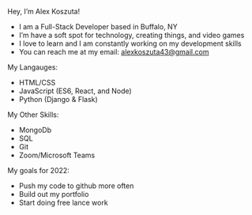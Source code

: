 Hey, I’m Alex Koszuta!
- I am a Full-Stack Developer based in Buffalo, NY
- I’m have a soft spot for technology, creating things, and video games
- I love to learn and I am constantly working on my development skills
- You can reach me at my email: alexkoszuta43@gmail.com

My Langauges:
- HTML/CSS
- JavaScript (ES6, React, and Node)
- Python (Django & Flask)

My Other Skills:
- MongoDb
- SQL
- Git
- Zoom/Microsoft Teams

My goals for 2022:
- Push my code to github more often
- Build out my portfolio
- Start doing free lance work


<!---
AlexKosz/AlexKosz is a ✨ special ✨ repository because its `README.md` (this file) appears on your GitHub profile.
You can click the Preview link to take a look at your changes.
--->
